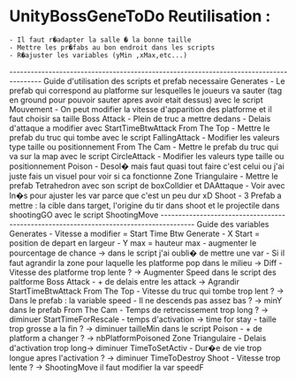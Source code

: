 # UnityBossGeneToDo Reutilisation :
	- Il faut r�adapter la salle � la bonne taille
	- Mettre les pr�fabs au bon endroit dans les scripts
	- R�ajuster les variables (yMin ,xMax,etc...)
*---------------------------------------------------------------------------------------*
Guide d'utilisation des scripts et prefab necessaire
Generates
	- Le prefab qui correspond au platforme sur lesquelles le joueurs va sauter (tag en ground pour pouvoir sauter apres avoir etait dessus) avec le script Mouvement
	- On peut modifier la vitesse d'apparition des platforme et il faut choisir sa taille
Boss Attack
	- Plein de truc a mettre dedans 
	- Delais d'attaque a modifier avec StartTimeBtwAttack
From The Top
	- Mettre le prefab du truc qui tombe avec le script FallingAttack
	- Modifier les valeurs type taille ou positionnement
From The Cam
	- Mettre le prefab du truc qui va sur la map avec le script CircleAttack
	- Modifier les valeurs type taille ou positionnement
Poison
	- Desol� mais faut quasi tout faire c'est celui ou j'ai juste fais un visuel pour voir si ca fonctionne
Zone Triangulaire
	- Mettre le prefab Tetrahedron  avec son script de boxColldier et DAAttaque 
	- Voir avec In�s pour ajuster les var parce que c'est un peu dur xD
Shoot
	- 3 Prefab a mettre : la cible dans target, l'origine du tir dans shoot et le projectile dans shootingGO avec le script ShootingMove
*---------------------------------------------------------------------------------------*
Guide des variables
Generates
	- Vitesse a modifier = Start Time Btw Generate
	- X Start = position de depart en largeur
	- Y max = hauteur max
	- augmenter le pourcentage de chance -> dans le script j'ai oubli� de mettre une var
	- Si il faut agrandir la zone pour laquelle les platforme pop dans le milieu -> Diff
	- Vitesse des platforme trop lente ? -> Augmenter Speed dans le script des paltforme
Boss Attack
	- + de delais entre les attack -> Agrandir StartTimeBtwAttack
From The Top
	- Vitesse du truc qui tombe trop lent ? -> Dans le prefab : la variable speed 
	- Il ne descends pas assez bas ? -> minY dans le prefab 
From The Cam
	- Temps de retrecissement trop long ? -> diminuer StartTimeForRescale
	- temps d'activation -> time for stay
	- taille trop grosse a la fin ? -> diminuer tailleMin dans le script
Poison
	- + de platform a changer ? -> nbPlatformPoisoned
Zone Triangulaire
	- Delais d'activation trop long-> diminuer TimeToSetActiv
	- Dur�e de vie trop longue apres l'activation ? -> diminuer TimeToDestroy
Shoot
	- Vitesse trop lente ? -> ShootingMove il faut modifier la var speedF
